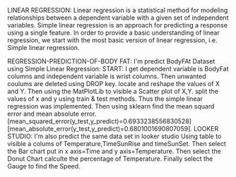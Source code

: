 LINEAR REGRESSION: Linear regression is a statistical method for modeling relationships between a dependent variable with a given set of independent variables.
Simple linear regression is an approach for predicting a response using a single feature.
In order to provide a basic understanding of linear regression, we start with the most basic version of linear regression, i.e. Simple linear regression.

REGRESSION-PREDICTION-OF-BODY FAT:
I'm predict BodyFAt Dataset using Simple Linear Regression: START: I get dependent variable is BodyFat columns and independent variable is wrist columns.
Then unwanted coulums are deleted using DROP key. locate and reshape the values of X and Y.
Then using the MatPlotLib to visible a Scatter plot of X,Y. split the values of x and y using train & test methods. 
Thus the simple linear regression was implemented. 
Then using sklearn find the mean squard error and mean absolute error. 
[mean_squared_error(y_test,y_predict)=0.6933238556830528] [mean_absolute_error(y_test,y_predict)=0.6801001690807059]. 
LOOKER STUDIO: I'm also predict the same data set in looker studio Using table to visible a colums of Temperature,TimeSunRise and timeSunSet.
Then select the Bar chart put in x axis=Time and y axis=Temperature. 
Then select the Donut Chart calculte the percentage of Temperature.
Finally select the Gauge to find the Speed.
